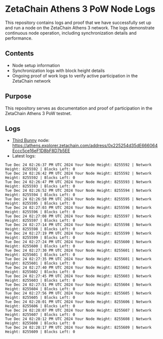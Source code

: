 # ZetaChain Athens 3 PoW Node Logs
This repository contains logs and proof that we have successfully set up and run a node on the ZetaChain Athens 3 network. The logs demonstrate continuous node operation, including synchronization details and performance.

## Contents
- Node setup information
- Synchronization logs with block height details
- Ongoing proof of work logs to verify active participation in the ZetaChain network

## Purpose
This repository serves as documentation and proof of participation in the ZetaChain Athens 3 PoW testnet.

## Logs

- [Third Bunny](https://thirdbunny.xyz/) node: https://athens.explorer.zetachain.com/address/0x225254d35dE666064Eccc5ce16eF1D8bF8D7b5EE
- Latest logs:
```
Tue Dec 24 02:26:37 PM UTC 2024 Your Node Height: 8255592 | Network Height: 8255592 | Blocks Left: 0
Tue Dec 24 02:26:42 PM UTC 2024 Your Node Height: 8255592 | Network Height: 8255592 | Blocks Left: 0
Tue Dec 24 02:26:47 PM UTC 2024 Your Node Height: 8255593 | Network Height: 8255593 | Blocks Left: 0
Tue Dec 24 02:26:52 PM UTC 2024 Your Node Height: 8255594 | Network Height: 8255594 | Blocks Left: 0
Tue Dec 24 02:26:58 PM UTC 2024 Your Node Height: 8255595 | Network Height: 8255595 | Blocks Left: 0
Tue Dec 24 02:27:03 PM UTC 2024 Your Node Height: 8255596 | Network Height: 8255596 | Blocks Left: 0
Tue Dec 24 02:27:08 PM UTC 2024 Your Node Height: 8255597 | Network Height: 8255597 | Blocks Left: 0
Tue Dec 24 02:27:14 PM UTC 2024 Your Node Height: 8255598 | Network Height: 8255598 | Blocks Left: 0
Tue Dec 24 02:27:19 PM UTC 2024 Your Node Height: 8255599 | Network Height: 8255599 | Blocks Left: 0
Tue Dec 24 02:27:24 PM UTC 2024 Your Node Height: 8255600 | Network Height: 8255600 | Blocks Left: 0
Tue Dec 24 02:27:30 PM UTC 2024 Your Node Height: 8255601 | Network Height: 8255601 | Blocks Left: 0
Tue Dec 24 02:27:35 PM UTC 2024 Your Node Height: 8255601 | Network Height: 8255601 | Blocks Left: 0
Tue Dec 24 02:27:40 PM UTC 2024 Your Node Height: 8255602 | Network Height: 8255602 | Blocks Left: 0
Tue Dec 24 02:27:45 PM UTC 2024 Your Node Height: 8255603 | Network Height: 8255603 | Blocks Left: 0
Tue Dec 24 02:27:51 PM UTC 2024 Your Node Height: 8255604 | Network Height: 8255604 | Blocks Left: 0
Tue Dec 24 02:27:56 PM UTC 2024 Your Node Height: 8255605 | Network Height: 8255605 | Blocks Left: 0
Tue Dec 24 02:28:01 PM UTC 2024 Your Node Height: 8255606 | Network Height: 8255606 | Blocks Left: 0
Tue Dec 24 02:28:07 PM UTC 2024 Your Node Height: 8255607 | Network Height: 8255607 | Blocks Left: 0
Tue Dec 24 02:28:12 PM UTC 2024 Your Node Height: 8255608 | Network Height: 8255608 | Blocks Left: 0
Tue Dec 24 02:28:17 PM UTC 2024 Your Node Height: 8255609 | Network Height: 8255609 | Blocks Left: 0
```
